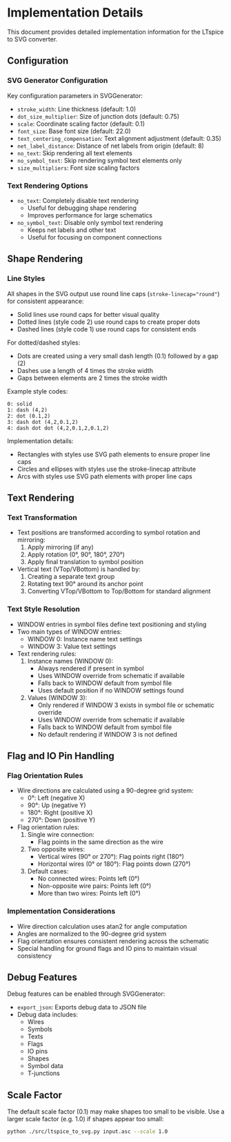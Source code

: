 # Implementation Details

This document provides detailed implementation information for the LTspice to SVG converter.

## Configuration

### SVG Generator Configuration
Key configuration parameters in SVGGenerator:
- `stroke_width`: Line thickness (default: 1.0)
- `dot_size_multiplier`: Size of junction dots (default: 0.75)
- `scale`: Coordinate scaling factor (default: 0.1)
- `font_size`: Base font size (default: 22.0)
- `text_centering_compensation`: Text alignment adjustment (default: 0.35)
- `net_label_distance`: Distance of net labels from origin (default: 8)
- `no_text`: Skip rendering all text elements
- `no_symbol_text`: Skip rendering symbol text elements only
- `size_multipliers`: Font size scaling factors

### Text Rendering Options
- `no_text`: Completely disable text rendering
  - Useful for debugging shape rendering
  - Improves performance for large schematics
- `no_symbol_text`: Disable only symbol text rendering
  - Keeps net labels and other text
  - Useful for focusing on component connections

## Shape Rendering

### Line Styles

All shapes in the SVG output use round line caps (`stroke-linecap="round"`) for consistent appearance:
- Solid lines use round caps for better visual quality
- Dotted lines (style code 2) use round caps to create proper dots
- Dashed lines (style code 1) use round caps for consistent ends

For dotted/dashed styles:
- Dots are created using a very small dash length (0.1) followed by a gap (2)
- Dashes use a length of 4 times the stroke width
- Gaps between elements are 2 times the stroke width

Example style codes:
```
0: solid
1: dash (4,2)
2: dot (0.1,2)
3: dash dot (4,2,0.1,2)
4: dash dot dot (4,2,0.1,2,0.1,2)
```

Implementation details:
- Rectangles with styles use SVG path elements to ensure proper line caps
- Circles and ellipses with styles use the stroke-linecap attribute
- Arcs with styles use SVG path elements with proper line caps

## Text Rendering

### Text Transformation
- Text positions are transformed according to symbol rotation and mirroring:
  1. Apply mirroring (if any)
  2. Apply rotation (0°, 90°, 180°, 270°)
  3. Apply final translation to symbol position
- Vertical text (VTop/VBottom) is handled by:
  1. Creating a separate text group
  2. Rotating text 90° around its anchor point
  3. Converting VTop/VBottom to Top/Bottom for standard alignment

### Text Style Resolution
- WINDOW entries in symbol files define text positioning and styling
- Two main types of WINDOW entries:
  - WINDOW 0: Instance name text settings
  - WINDOW 3: Value text settings
- Text rendering rules:
  1. Instance names (WINDOW 0):
     - Always rendered if present in symbol
     - Uses WINDOW override from schematic if available
     - Falls back to WINDOW default from symbol file
     - Uses default position if no WINDOW settings found
  2. Values (WINDOW 3):
     - Only rendered if WINDOW 3 exists in symbol file or schematic override
     - Uses WINDOW override from schematic if available
     - Falls back to WINDOW default from symbol file
     - No default rendering if WINDOW 3 is not defined

## Flag and IO Pin Handling

### Flag Orientation Rules
- Wire directions are calculated using a 90-degree grid system:
  - 0°: Left (negative X)
  - 90°: Up (negative Y)
  - 180°: Right (positive X)
  - 270°: Down (positive Y)
- Flag orientation rules:
  1. Single wire connection:
     - Flag points in the same direction as the wire
  2. Two opposite wires:
     - Vertical wires (90° or 270°): Flag points right (180°)
     - Horizontal wires (0° or 180°): Flag points down (270°)
  3. Default cases:
     - No connected wires: Points left (0°)
     - Non-opposite wire pairs: Points left (0°)
     - More than two wires: Points left (0°)

### Implementation Considerations
- Wire direction calculation uses atan2 for angle computation
- Angles are normalized to the 90-degree grid system
- Flag orientation ensures consistent rendering across the schematic
- Special handling for ground flags and IO pins to maintain visual consistency

## Debug Features

Debug features can be enabled through SVGGenerator:
- `export_json`: Exports debug data to JSON file
- Debug data includes:
  - Wires
  - Symbols
  - Texts
  - Flags
  - IO pins
  - Shapes
  - Symbol data
  - T-junctions

## Scale Factor

The default scale factor (0.1) may make shapes too small to be visible. Use a larger scale factor (e.g. 1.0) if shapes appear too small:

```bash
python ./src/ltspice_to_svg.py input.asc --scale 1.0
``` 